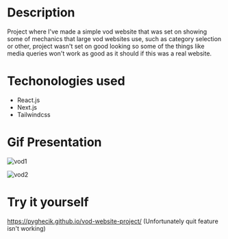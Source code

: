 # Description
 Project where I've made a simple vod website that was set on showing some of mechanics that large vod websites use, such as category selection or other, 
 project wasn't set on good looking so some of the things like media queries won't work as good as it should if this was a real website.
# Techonologies used
 - React.js
 - Next.js
 - Tailwindcss 
# Gif Presentation
![vod1](https://user-images.githubusercontent.com/127633002/224516395-7dcb039d-8a1e-4c53-be10-e06478bf91ae.gif)

![vod2](https://user-images.githubusercontent.com/127633002/224516398-fc19fc83-70b8-4568-b47f-cf90a8915546.gif)
# Try it yourself
https://pyghecik.github.io/vod-website-project/
(Unfortunately quit feature isn't working)
